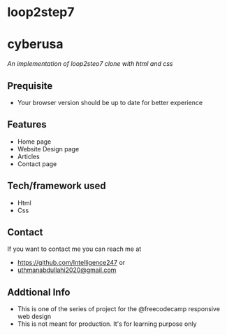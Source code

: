 # loop2step7
# cyberusa
*An implementation of loop2steo7 clone with html and css*
## Prequisite
- Your browser version should be up to date for better experience
## Features
- Home page
- Website Design page
- Articles
- Contact page

## Tech/framework used
- Html
- Css
## Contact
If you want to contact me you can reach me at
- https://github.com/Intelligence247 or
- uthmanabdullahi2020@gmail.com
## Addtional Info
- This is one of the series of project for the @freecodecamp responsive web design 
- This is not meant for production. It's for learning purpose only
